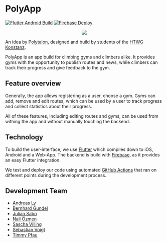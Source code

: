 # PolyApp
[![Flutter Android Build](https://github.com/POLYTALON/climbing-gym-app/actions/workflows/flutter-android-build.yml/badge.svg)](https://github.com/POLYTALON/climbing-gym-app/actions/workflows/flutter-android-build.yml) [![Firebase Deploy](https://github.com/POLYTALON/climbing-gym-app/actions/workflows/firebase-deploy.yml/badge.svg)](https://github.com/POLYTALON/climbing-gym-app/actions/workflows/firebase-deploy.yml)

<p align="center">
  <img src="https://user-images.githubusercontent.com/35730788/118404186-15035900-b672-11eb-92ca-1f5e7d62a452.PNG">
</p>

An idea by [Polytalon](https://polytalon.com/?lang=en), designed and build by students of the [HTWG Konstanz](https://www.htwg-konstanz.de/).

PolyApp is an app build for climbing gyms and climbers alike.
It provides gyms with the opportunity to publish routes and news, while climbers can track their progress and give feedback to the gym.

## Feature overview

Generally, the app allows registering as a user, choose a gym.
Gyms can add, remove and edit routes, which can be used by a user to track progress and collect statistics about their progress.

All of these features, including editing routes and gyms, can be used from withing the app and without manually touching the backend.

## Technology

To build the user-interface, we use [Flutter](https://flutter.dev/) which compiles down to iOS, Android and a Web-App.
The backend is build with [Firebase](https://firebase.google.com/), as it provides an easy Flutter integration.

We test and deploy our code using automated [GitHub Actions](https://github.com/POLYTALON/climbing-gym-app/actions) that ran on different points during the development process.

## Development Team

- [Andreas Ly](https://github.com/hyerex)
- [Bernhard Gundel](https://github.com/BernhardGundel)
- [Julian Sabo](https://github.com/Juelsen)
- [Nail Özmen](https://github.com/nailomat)
- [Sascha Villing](https://github.com/v1lling)
- [Sebastian Voigt](https://github.com/VoigtSebastian)
- [Timmy Pfau](https://github.com/LugsoIn2)
